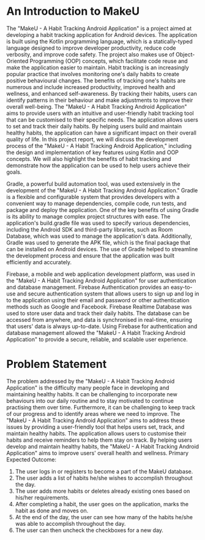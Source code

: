 # An Introduction to MakeU

The "MakeU - A Habit Tracking Android Application" is a project aimed at developing a habit tracking application for Android devices. The application is built using the Kotlin programming language, which is a statically-typed language designed to improve developer productivity, reduce code verbosity, and improve code safety. The project also makes use of Object-Oriented Programming (OOP) concepts, which facilitate code reuse and make the application easier to maintain.
Habit tracking is an increasingly popular practice that involves monitoring one's daily habits to create positive behavioural changes. The benefits of tracking one's habits are numerous and include increased productivity, improved health and wellness, and enhanced self-awareness. By tracking their habits, users can identify patterns in their behaviour and make adjustments to improve their overall well-being.
The "MakeU - A Habit Tracking Android Application" aims to provide users with an intuitive and user-friendly habit tracking tool that can be customised to their specific needs. The application allows users to set and track their daily habits. By helping users build and maintain healthy habits, the application can have a significant impact on their overall quality of life.
In this project report, we will discuss the development process of the "MakeU - A Habit Tracking Android Application," including the design and implementation of key features using Kotlin and OOP concepts. We will also highlight the benefits of habit tracking and demonstrate how the application can be used to help users achieve their goals.

Gradle, a powerful build automation tool, was used extensively in the development of the "MakeU - A Habit Tracking Android Application." Gradle is a flexible and configurable system that provides developers with a convenient way to manage dependencies, compile code, run tests, and package and deploy the application. One of the key benefits of using Gradle is its ability to manage complex project structures with ease. The application's build.gradle file was used to specify various dependencies, including the Android SDK and third-party libraries, such as Room Database, which was used to manage the application's data. Additionally, Gradle was used to generate the APK file, which is the final package that can be installed on Android devices. The use of Gradle helped to streamline the development process and ensure that the application was built efficiently and accurately.

Firebase, a mobile and web application development platform, was used in the "MakeU - A Habit Tracking Android Application" for user authentication and database management. Firebase Authentication provides an easy-to-use and secure authentication system that allows users to sign up and log in to the application using their email and password or other authentication methods such as Google and Facebook. Firebase Realtime Database was used to store user data and track their daily habits. The database can be accessed from anywhere, and data is synchronised in real-time, ensuring that users' data is always up-to-date. Using Firebase for authentication and database management allowed the "MakeU - A Habit Tracking Android Application" to provide a secure, reliable, and scalable user experience.

# Problem Statement

The problem addressed by the "MakeU - A Habit Tracking Android Application" is the difficulty many people face in developing and maintaining healthy habits. It can be challenging to incorporate new behaviours into our daily routine and to stay motivated to continue practising them over time. Furthermore, it can be challenging to keep track of our progress and to identify areas where we need to improve. The "MakeU - A Habit Tracking Android Application" aims to address these issues by providing a user-friendly tool that helps users set, track, and maintain healthy habits. The application allows users to customise their habits and receive reminders to help them stay on track. By helping users develop and maintain healthy habits, the "MakeU - A Habit Tracking Android Application" aims to improve users' overall health and wellness.
Primary Expected Outcome:
1. The user logs in or registers to become a part of the MakeU database.
2. The user adds a list of habits he/she wishes to accomplish throughout the day.
3. The user adds more habits or deletes already existing ones based on his/her requirements.
4. After completing a habit, the user goes on the application, marks the habit as done and moves on.
5. At the end of the day, the user can see how many of the habits he/she was able to accomplish throughout the day.
6. The user can then uncheck the checkboxes for a new day.
